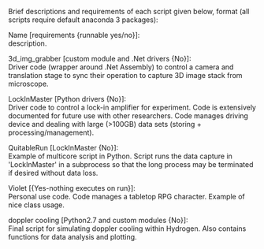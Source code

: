 Brief descriptions and requirements of each script given below,
format (all scripts require default anaconda 3 packages):

Name [requirements {runnable yes/no}]:  
description.

3d_img_grabber [custom module and .Net drivers {No}]:  
Driver code (wrapper around .Net Assembly) to control a camera and translation stage to sync their operation to capture 3D image
stack from microscope.

LockInMaster [Python drivers {No}]:  
Driver code to control a lock-in amplifier for experiment. Code is extensively documented for future use with other researchers.
Code manages driving device and dealing with large (>100GB) data sets (storing + processing/management).

QuitableRun [LockInMaster {No}]:  
Example of multicore script in Python. Script runs the data capture in 'LockInMaster' in a subprocess so that the long process may
be terminated if desired without data loss.

Violet [{Yes-nothing executes on run}]:  
Personal use code. Code manages a tabletop RPG character. Example of nice class usage.

doppler cooling [Python2.7 and custom modules {No}]:  
Final script for simulating doppler cooling within Hydrogen. Also contains functions for data analysis and plotting.
